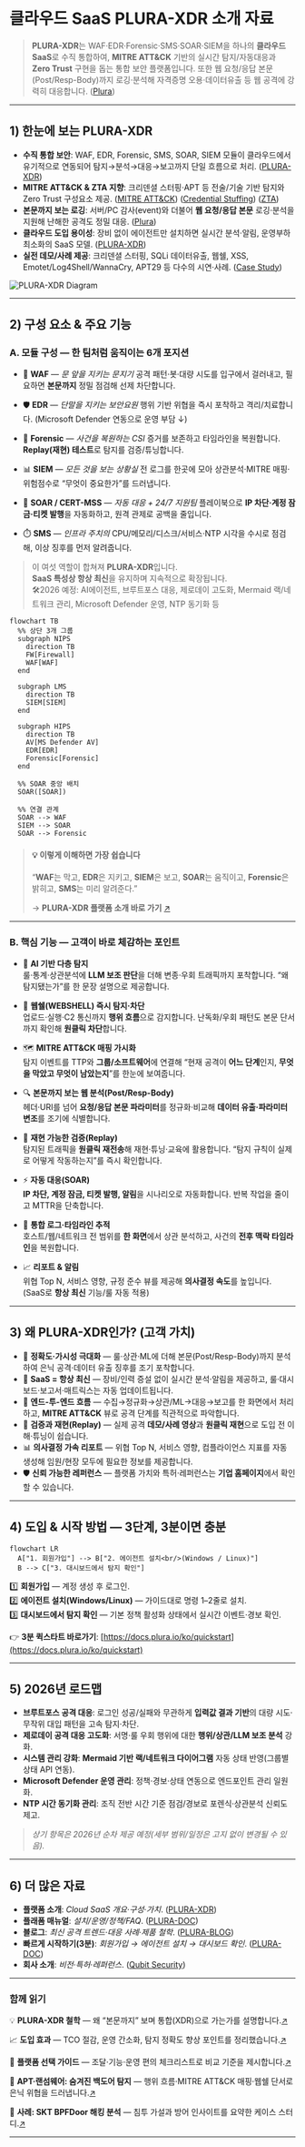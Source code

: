 # 클라우드 SaaS **PLURA-XDR** 소개 자료

> **PLURA-XDR**는 WAF·EDR·Forensic·SMS·SOAR·SIEM을 하나의 **클라우드 SaaS**로 수직 통합하여, **MITRE ATT&CK** 기반의 실시간 탐지/자동대응과 **Zero Trust** 구현을 돕는 통합 보안 플랫폼입니다. 또한 웹 요청/응답 본문(Post/Resp-Body)까지 로깅·분석해 자격증명 오용·데이터유출 등 웹 공격에 강력히 대응합니다. ([Plura][1])

---

## 1) 한눈에 보는 PLURA-XDR

* **수직 통합 보안**: WAF, EDR, Forensic, SMS, SOAR, SIEM 모듈이 클라우드에서 유기적으로 연동되어 탐지→분석→대응→보고까지 단일 흐름으로 처리. ([PLURA-XDR][11])
* **MITRE ATT&CK & ZTA 지향**: 크리덴셜 스터핑·APT 등 전술/기술 기반 탐지와 Zero Trust 구성요소 제공. ([MITRE ATT&CK][12]) ([Credential Stuffing][13]) ([ZTA][14])
* **본문까지 보는 로깅**: 서버/PC 감사(event)와 더불어 **웹 요청/응답 본문** 로깅·분석을 지원해 난해한 공격도 정밀 대응. ([Plura][15])
* **클라우드 도입 용이성**: 장비 없이 에이전트만 설치하면 실시간 분석·알림, 운영부하 최소화의 SaaS 모델.  ([PLURA-XDR][11])
* **실전 데모/사례 제공**: 크리덴셜 스터핑, SQLi 데이터유출, 웹쉘, XSS, Emotet/Log4Shell/WannaCry, APT29 등 다수의 시연·사례. ([Case Study][16])

![PLURA-XDR Diagram](https://xwaf.io/res/images/feature-1.png)

[11]: https://www.plura.io/platform/xdr "PLURA-XDR Cloud Saas Platform"
[12]: https://www.plura.io/mitreattack "PLURA ATT&CK"
[13]: https://www.plura.io/underattack "PLURA Credential Stuffing"
[14]: https://www.plura.io/zta "PLURA ZTA"
[15]: https://www.plura.io/platform/siem "PLURA-SIEM"
[16]: https://www.plura.io/casestudy "Case Study"

---

## 2) 구성 요소 & 주요 기능

### A. 모듈 구성 — 한 팀처럼 움직이는 6개 포지션

* 🧱 **WAF** — *문 앞을 지키는 문지기*
  공격 패턴·봇·대량 시도를 입구에서 걸러내고, 필요하면 **본문까지** 정밀 점검해 선제 차단합니다.

* 🛡️ **EDR** — *단말을 지키는 보안요원*
  행위 기반 위협을 즉시 포착하고 격리/치료합니다. (Microsoft Defender 연동으로 운영 부담 ↓)

* 🔎 **Forensic** — *사건을 복원하는 CSI*
  증거를 보존하고 타임라인을 복원합니다. **Replay(재현) 테스트**로 탐지를 검증/튜닝합니다.

* 📊 **SIEM** — *모든 것을 보는 상황실*
  전 로그를 한곳에 모아 상관분석·MITRE 매핑·위험점수로 “무엇이 중요한가”를 드러냅니다.

* 🤖 **SOAR / CERT-MSS** — *자동 대응 + 24/7 지원팀*
  플레이북으로 **IP 차단·계정 잠금·티켓 발행**을 자동화하고, 원격 관제로 공백을 줄입니다.

* ⏱️ **SMS** — *인프라 주치의*
  CPU/메모리/디스크/서비스·NTP 시각을 수시로 점검해, 이상 징후를 먼저 알려줍니다.

> 이 여섯 역할이 합쳐져 **PLURA-XDR**입니다.  
> **SaaS 특성상 항상 최신**을 유지하며 지속적으로 확장됩니다.  
> 🛠️2026 예정: AI에이전트, 브루트포스 대응, 제로데이 고도화, Mermaid 랙/네트워크 관리, Microsoft Defender 운영, NTP 동기화 등

```mermaid
flowchart TB
  %% 상단 3개 그룹
  subgraph NIPS
    direction TB
    FW[Firewall]
    WAF[WAF]
  end

  subgraph LMS
    direction TB
    SIEM[SIEM]
  end

  subgraph HIPS
    direction TB
    AV[MS Defender AV]
    EDR[EDR]
    Forensic[Forensic]
  end

  %% SOAR 중앙 배치
  SOAR([SOAR])

  %% 연결 관계
  SOAR --> WAF
  SIEM --> SOAR
  SOAR --> Forensic
```

> #### 💡 이렇게 이해하면 가장 쉽습니다
>
> “**WAF**는 막고, **EDR**은 지키고, **SIEM**은 보고, **SOAR**는 움직이고, **Forensic**은 밝히고, **SMS**는 미리 알려준다.”
>
> → **PLURA-XDR 플랫폼 소개 바로 가기** [↗️][4]

---

### B. 핵심 기능 — 고객이 바로 체감하는 포인트

* 🤖 **AI 기반 다층 탐지**  
  룰·통계·상관분석에 **LLM 보조 판단**을 더해 변종·우회 트래픽까지 포착합니다. “왜 탐지됐는가”를 한 문장 설명으로 제공합니다.

* 🐚 **웹쉘(WEBSHELL) 즉시 탐지·차단**  
  업로드·실행·C2 통신까지 **행위 흐름**으로 감지합니다. 난독화/우회 패턴도 본문 단서까지 확인해 **원클릭 차단**합니다.

* 🗺️ **MITRE ATT\&CK 매핑 가시화**  
  탐지 이벤트를 TTP와 **그룹/소프트웨어**에 연결해 “현재 공격이 **어느 단계**인지, **무엇을 막았고 무엇이 남았는지**”를 한눈에 보여줍니다.

* 🔍 **본문까지 보는 웹 분석(Post/Resp-Body)**  
  헤더·URI를 넘어 **요청/응답 본문 파라미터**를 정규화·비교해 **데이터 유출·파라미터 변조**를 조기에 식별합니다.

* 🎯 **재현 가능한 검증(Replay)**  
  탐지된 트래픽을 **원클릭 재전송**해 재현·튜닝·교육에 활용합니다. “탐지 규칙이 실제로 어떻게 작동하는지”를 즉시 확인합니다.

* ⚡ **자동 대응(SOAR)**  
  **IP 차단, 계정 잠금, 티켓 발행, 알림**을 시나리오로 자동화합니다. 반복 작업을 줄이고 MTTR을 단축합니다.

* 🧭 **통합 로그·타임라인 추적**  
  호스트/웹/네트워크 전 범위를 **한 화면**에서 상관 분석하고, 사건의 **전후 맥락 타임라인**을 복원합니다.

* 📈 **리포트 & 알림**  
  위협 Top N, 서비스 영향, 규정 준수 뷰를 제공해 **의사결정 속도**를 높입니다. (SaaS로 **항상 최신** 기능/룰 자동 적용)

---

## 3) 왜 PLURA-XDR인가? (고객 가치)

* 🤖 **정확도·가시성 극대화** — 룰·상관·ML에 더해 본문(Post/Resp-Body)까지 분석하여 은닉 공격·데이터 유출 징후를 조기 포착합니다.  
* 🚀 **SaaS = 항상 최신** — 장비/인력 증설 없이 실시간 분석·알림을 제공하고, 룰·대시보드·보고서·매트릭스는 자동 업데이트됩니다.  
* 🔗 **엔드-투-엔드 흐름** — 수집→정규화→상관/ML→대응→보고를 한 화면에서 처리하고, **MITRE ATT&CK** 뷰로 공격 단계를 직관적으로 파악합니다.  
* 🧪 **검증과 재현(Replay)** — 실제 공격 **데모/사례 영상**과 **원클릭 재현**으로 도입 전 이해·튜닝이 쉽습니다.  
* 📊 **의사결정 가속 리포트** — 위협 Top N, 서비스 영향, 컴플라이언스 지표를 자동 생성해 임원/현장 모두에 필요한 정보를 제공합니다.  
* 🛡️ **신뢰 가능한 레퍼런스** — 플랫폼 가치와 특허·레퍼런스는 **기업 홈페이지**에서 확인할 수 있습니다.  


---

## 4) 도입 & 시작 방법 — **3단계, 3분이면 충분**

```mermaid
flowchart LR
  A["1. 회원가입"] --> B["2. 에이전트 설치<br/>(Windows / Linux)"]
  B --> C["3. 대시보드에서 탐지 확인"]
```

1️⃣ **회원가입** — 계정 생성 후 로그인.  
2️⃣ **에이전트 설치(Windows/Linux)** — 가이드대로 명령 1–2줄로 설치.  
3️⃣ **대시보드에서 탐지 확인** — 기본 정책 활성화 상태에서 실시간 이벤트·경보 확인.  

👉 **3분 퀵스타트 바로가기**: [https://docs.plura.io/ko/quickstart](https://docs.plura.io/ko/quickstart)

---

## 5) 2026년 로드맵

* **브루트포스 공격 대응**: 로그인 성공/실패와 무관하게 **입력값 결과 기반**의 대량 시도·무작위 대입 패턴을 고속 탐지·차단.
* **제로데이 공격 대응 고도화**: 서명·룰 우회 행위에 대한 **행위/상관/LLM 보조 분석** 강화.
* **시스템 관리 강화**: **Mermaid 기반 랙/네트워크 다이어그램** 자동 상태 반영(그룹별 상태 API 연동).
* **Microsoft Defender 운영 관리**: 정책·경보·상태 연동으로 엔드포인트 관리 일원화.
* **NTP 시간 동기화 관리**: 조직 전반 시간 기준 점검/경보로 포렌식·상관분석 신뢰도 제고.

> *상기 항목은 2026년 순차 제공 예정(세부 범위/일정은 고지 없이 변경될 수 있음).*

---

## 6) 더 많은 자료

* **플랫폼 소개**: *Cloud SaaS 개요·구성·가치*. ([PLURA-XDR][1])
* **플래폼 매뉴얼**: *설치/운영/정책/FAQ*. ([PLURA-DOC][2])
* **블로그**: *최신 공격 트렌드·대응 사례·제품 철학*. ([PLURA-BLOG][3])
* **빠르게 시작하기(3분)**: *회원가입 → 에이전트 설치 → 대시보드 확인*. ([PLURA-DOC][4])
* **회사 소개**: *비전·특허·레퍼런스*. ([Qubit Security][5])

---

### 함께 읽기

💡 **PLURA-XDR 철학** — 왜 “본문까지” 보며 통합(XDR)으로 가는가를 설명합니다.[↗️](https://w.plura.io/index.html?doc=/philosophy/ko/README.md)

📈 **도입 효과** — TCO 절감, 운영 간소화, 탐지 정확도 향상 포인트를 정리했습니다.[↗️](https://w.plura.io/index.html?doc=/benefits/ko/xdr_custom_value-added_service.md)

🧭 **플랫폼 선택 가이드** — 조달·기능·운영 편의 체크리스트로 비교 기준을 제시합니다.[↗️](https://w.plura.io/index.html?doc=/benefits/ko/cybersecurity-solution-selection-guide.md)

🔎 **APT·랜섬웨어: 숨겨진 백도어 탐지** — 행위 흐름·MITRE ATT&CK 매핑·웹쉘 단서로 은닉 위협을 드러냅니다.[↗️](https://w.plura.io/index.html?doc=/benefits/ko/reveal-backdoor.md)

🧪 **사례: SKT BPFDoor 해킹 분석** — 침투 가설과 방어 인사이트를 요약한 케이스 스터디.[↗️](https://blog.plura.io/ko/column/skt-hacking-hypothesis/)

---

[1]: https://www.plura.io/ko/ "PLURA-XDR 플랫폼 소개"
[2]: https://docs.plura.io/ko/ "PLURA-XDR 플랫폼 사용자 매뉴얼"
[3]: https://blog.plura.io/ko/ "PLURA-BLOG"
[4]: https://docs.plura.io/ko/quickstart "PLURA-XDR 빠르게 시작하기"
[5]: https://www.qubitsec.com/service "[회사홈페이지] PLURA-XDR Cloud SaaS Cybersecurity Platform"
